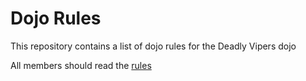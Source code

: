 Dojo Rules
==========

This repository contains a list of dojo rules for the Deadly Vipers dojo

All members should read the [rules](https://github.com/deadlyvipers)

